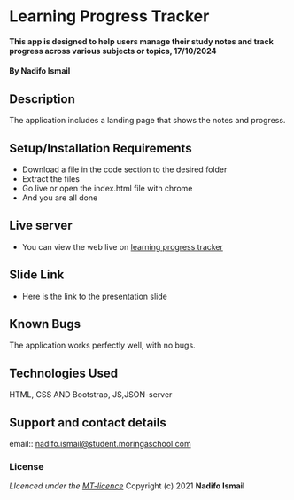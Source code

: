 #  Learning Progress Tracker 
#### This app is designed to help users manage their study notes and track progress across various subjects or topics, 17/10/2024
#### **By Nadifo Ismail**
## Description
The application includes a  landing page that shows the notes and progress.
## Setup/Installation Requirements
* Download a file in the code section to the desired folder
* Extract the files
* Go live or open the index.html file with chrome
* And you are all done
## Live server
* You can view the web live on [learning progress tracker](https://nadifoismail.github.io/Learning-progress-tracker-app/)
## Slide Link
* Here is the link to the presentation slide 
## Known Bugs
The application works perfectly well, with no bugs.
## Technologies Used
HTML, CSS AND Bootstrap, JS,JSON-server
## Support and contact details
email:: nadifo.ismail@student.moringaschool.com
### License
*LIcenced under the [MT-licence](https://github.com/NadifoIsmail/Learning-progress-tracker-app/blob/main/LICENCE.md)*
Copyright (c) 2021 **Nadifo Ismail**
  
